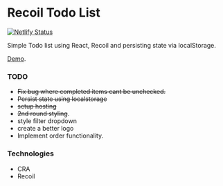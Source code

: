 # Recoil Todo List

[![Netlify Status](https://api.netlify.com/api/v1/badges/390a042d-d2e3-4a9a-a5d5-a7ae8558244c/deploy-status)](https://app.netlify.com/sites/nervous-ardinghelli-87c071/deploys)

Simple Todo list using React, Recoil and persisting state via localStorage. 

[Demo](https://nervous-ardinghelli-87c071.netlify.app/).

### TODO

- ~~Fix bug where completed items cant be unchecked.~~
- ~~Persist state using localstorage~~
- ~~setup hosting~~
- ~~2nd round styling~~.
- style filter dropdown
- create a better logo
- Implement order functionality.

### Technologies

- CRA
- Recoil